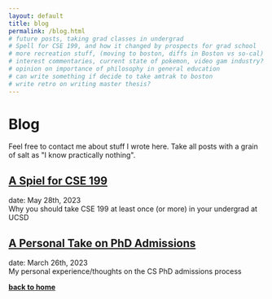 ```yaml
---
layout: default 
title: blog 
permalink: /blog.html
# future posts, taking grad classes in undergrad
# Spell for CSE 199, and how it changed by prospects for grad school
# more recreation stuff, (moving to boston, diffs in Boston vs so-cal)
# interest commentaries, current state of pokemon, video gam industry?
# opinion on importance of philosophy in general education
# can write something if decide to take amtrak to boston
# write retro on writing master thesis?
---
```


# Blog

Feel free to contact me about stuff I wrote here.
Take all posts with a grain of salt as "I know practically nothing". 

## [A Spiel for CSE 199](/blog/cse199.html)
date: May 28th, 2023\
Why you should take CSE 199 at least once (or more) in your undergrad at UCSD

## [A Personal Take on PhD Admissions](/blog/gradadmissions.html)
date: March 26th, 2023\
My personal experience/thoughts on the CS PhD admissions process


**[back to home](/index.html)**